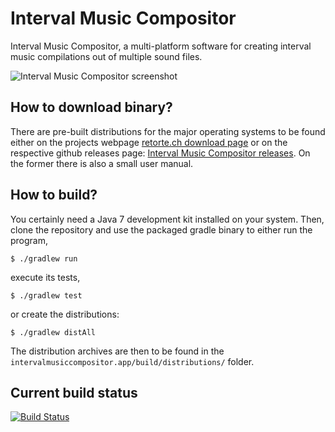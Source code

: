 Interval Music Compositor
=========================

Interval Music Compositor, a multi-platform software for creating interval music compilations out of multiple sound files.

![Interval Music Compositor screenshot](https://raw2.github.com/nwaldispuehl/interval-music-compositor/master/intervalmusiccompositor.build/footage/imc_screenshot_small.jpg)



How to download binary?
-----------------------

There are pre-built distributions for the major operating systems to be found either on the projects webpage [retorte.ch download page](http://www.retorte.ch/tools/interval_music_compositor/download) or on the respective github releases page: [Interval Music Compositor releases](https://github.com/nwaldispuehl/interval-music-compositor/releases).
On the former there is also a small user manual.


How to build?
-------------

You certainly need a Java 7 development kit installed on your system. Then, clone the repository and use the packaged gradle binary to either run the program,

    $ ./gradlew run
  
execute its tests, 

    $ ./gradlew test
  
or create the distributions:

    $ ./gradlew distAll
  
The distribution archives are then to be found in the `intervalmusiccompositor.app/build/distributions/` folder.


Current build status
--------------------
[![Build Status](https://travis-ci.org/nwaldispuehl/interval-music-compositor.png?branch=master)](https://travis-ci.org/nwaldispuehl/interval-music-compositor)
